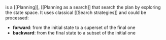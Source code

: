 is a [[Planning]], [[Planning as a search]] that search the plan by exploring the state space.
It uses classical [[Search strategies]] and could be processed:
- __forward__: from the initial state to a superset of the final one
- __backward__: from the final state to a subset of the initial one